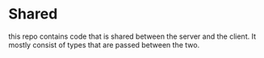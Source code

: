 # Shared

this repo contains code that is shared between the server and the client. It mostly consist of types that are passed between the two.